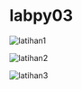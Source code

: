 # labpy03


![latihan1](https://user-images.githubusercontent.com/47779286/53102163-0d03ef80-3523-11e9-959a-4c15fb42c79f.jpg)


![latihan2](https://user-images.githubusercontent.com/47779286/53102166-0d9c8600-3523-11e9-8c39-9bf95780b724.jpg)


![latihan3](https://user-images.githubusercontent.com/47779286/53102168-0d9c8600-3523-11e9-8f89-6d620e30689f.jpg)
